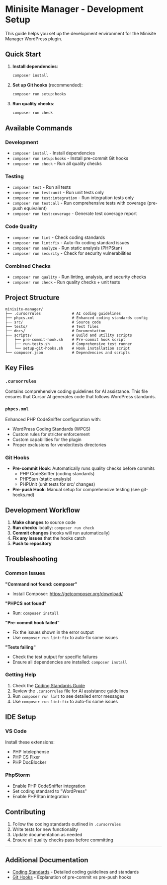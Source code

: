 # Minisite Manager - Development Setup

This guide helps you set up the development environment for the Minisite Manager WordPress plugin.

## Quick Start

1. **Install dependencies**:
   ```bash
   composer install
   ```

2. **Set up Git hooks** (recommended):
   ```bash
   composer run setup:hooks
   ```

3. **Run quality checks**:
   ```bash
   composer run check
   ```

## Available Commands

### Development
- `composer install` - Install dependencies
- `composer run setup:hooks` - Install pre-commit Git hooks
- `composer run check` - Run all quality checks

### Testing
- `composer test` - Run all tests
- `composer run test:unit` - Run unit tests only
- `composer run test:integration` - Run integration tests only
- `composer run test:all` - Run comprehensive tests with coverage (pre-push equivalent)
- `composer run test:coverage` - Generate test coverage report

### Code Quality
- `composer run lint` - Check coding standards
- `composer run lint:fix` - Auto-fix coding standard issues
- `composer run analyze` - Run static analysis (PHPStan)
- `composer run security` - Check for security vulnerabilities

### Combined Checks
- `composer run quality` - Run linting, analysis, and security checks
- `composer run check` - Run quality checks + unit tests

## Project Structure

```
minisite-manager/
├── .cursorrules              # AI coding guidelines
├── phpcs.xml                 # Enhanced coding standards config
├── src/                      # Source code
├── tests/                    # Test files
├── docs/                     # Documentation
├── scripts/                  # Build and utility scripts
│   ├── pre-commit-hook.sh    # Pre-commit hook script
│   ├── run-tests.sh          # Comprehensive test runner
│   └── setup-git-hooks.sh    # Hook installation script
└── composer.json             # Dependencies and scripts
```

## Key Files

### `.cursorrules`
Contains comprehensive coding guidelines for AI assistance. This file ensures that Cursor AI generates code that follows WordPress standards.

### `phpcs.xml`
Enhanced PHP CodeSniffer configuration with:
- WordPress Coding Standards (WPCS)
- Custom rules for stricter enforcement
- Custom capabilities for the plugin
- Proper exclusions for vendor/tests directories

### Git Hooks
- **Pre-commit Hook**: Automatically runs quality checks before commits
  - PHP CodeSniffer (coding standards)
  - PHPStan (static analysis)
  - PHPUnit (unit tests for src/ changes)
- **Pre-push Hook**: Manual setup for comprehensive testing (see git-hooks.md)

## Development Workflow

1. **Make changes** to source code
2. **Run checks** locally: `composer run check`
3. **Commit changes** (hooks will run automatically)
4. **Fix any issues** that the hooks catch
5. **Push to repository**

## Troubleshooting

### Common Issues

**"Command not found: composer"**
- Install Composer: https://getcomposer.org/download/

**"PHPCS not found"**
- Run: `composer install`

**"Pre-commit hook failed"**
- Fix the issues shown in the error output
- Use `composer run lint:fix` to auto-fix some issues

**"Tests failing"**
- Check the test output for specific failures
- Ensure all dependencies are installed: `composer install`

### Getting Help

1. Check the [Coding Standards Guide](coding-standards.md)
2. Review the `.cursorrules` file for AI assistance guidelines
3. Run `composer run lint` to see detailed error messages
4. Use `composer run lint:fix` to auto-fix some issues

## IDE Setup

### VS Code
Install these extensions:
- PHP Intelephense
- PHP CS Fixer
- PHP DocBlocker

### PhpStorm
- Enable PHP CodeSniffer integration
- Set coding standard to "WordPress"
- Enable PHPStan integration

## Contributing

1. Follow the coding standards outlined in `.cursorrules`
2. Write tests for new functionality
3. Update documentation as needed
4. Ensure all quality checks pass before committing

---

## Additional Documentation

- [Coding Standards](coding-standards.md) - Detailed coding guidelines and standards
- [Git Hooks](git-hooks.md) - Explanation of pre-commit vs pre-push hooks
